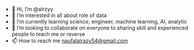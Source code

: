 - 👋 Hi, I’m @alrzyy
- 👀 I’m interested in all about role of data
- 🌱 I’m currently learning science, engineer, machine learning, AI, analytic
- 💞️ I’m looking to collaborate on everyone to sharing skill and experienced people to teach me or reverse
- 📫 How to reach me naufalalrazy54@gmail.com

<!---
alrzyy/alrzyy is a ✨ special ✨ repository because its `README.md` (this file) appears on your GitHub profile.
You can click the Preview link to take a look at your changes.
--->
